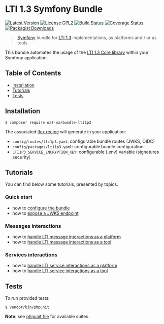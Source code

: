 # LTI 1.3 Symfony Bundle

[![Latest Version](https://img.shields.io/github/tag/oat-sa/bundle-lti1p3.svg?style=flat&label=release)](https://github.com/oat-sa/bundle-lti1p3/tags)
[![License GPL2](http://img.shields.io/badge/licence-LGPL%202.1-blue.svg)](http://www.gnu.org/licenses/lgpl-2.1.html)
[![Build Status](https://travis-ci.org/oat-sa/bundle-lti1p3.svg?branch=master)](https://travis-ci.org/oat-sa/bundle-lti1p3)
[![Coverage Status](https://coveralls.io/repos/github/oat-sa/bundle-lti1p3/badge.svg?branch=master)](https://coveralls.io/github/oat-sa/bundle-lti1p3?branch=master)
[![Packagist Downloads](http://img.shields.io/packagist/dt/oat-sa/bundle-lti1p3.svg)](https://packagist.org/packages/oat-sa/bundle-lti1p3)


> [Symfony](https://symfony.com/) bundle for [LTI 1.3](http://www.imsglobal.org/spec/lti/v1p3) implementations, as platforms and / or as tools.

This bundle automates the usage of the [LTI 1.3 Core library](https://github.com/oat-sa/lib-lti1p3-core) within your Symfony application.

## Table of Contents

- [Installation](#installation)
- [Tutorials](#tutorials)
- [Tests](#tests)

## Installation

```console
$ composer require oat-sa/bundle-lti1p3
```

The associated [flex recipe](https://github.com/symfony/recipes-contrib/tree/master/oat-sa/bundle-lti1p3) will generate in your application:
 - `config/routes/lti1p3.yaml`: configurable bundle routes (JWKS, OIDC)
 - `config/packages/lti1p3.yaml`: configurable bundle configuration
 - `LTI1P3_SERVICE_ENCRYPTION_KEY`: configurable (.env) variable (signatures security)

## Tutorials

You can find below some tutorials, presented by topics.

### Quick start

- how to [configure the bundle](doc/quickstart/configuration.md)
- how to [expose a JWKS endpoint](doc/quickstart/jwks.md)

### Messages interactions

- how to [handle LTI message interactions as a platform](doc/message/platform.md)
- how to [handle LTI message interactions as a tool](doc/message/tool.md)

### Services interactions

- how to [handle LTI service interactions as a platform](doc/service/platform.md)
- how to [handle LTI service interactions as a tool](doc/service/tool.md)

## Tests

To run provided tests:

```console
$ vendor/bin/phpunit
```

**Note**: see [phpunit file](phpunit.xml.dist) for available suites.

